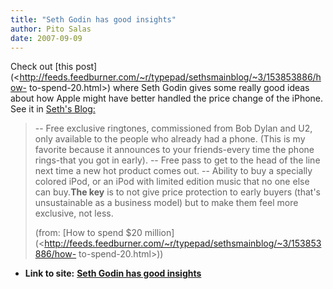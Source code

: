 ```yaml
---
title: "Seth Godin has good insights"
author: Pito Salas
date: 2007-09-09
---
```


Check out [this
post](<http://feeds.feedburner.com/~r/typepad/sethsmainblog/~3/153853886/how-
to-spend-20.html>) where Seth Godin gives some really good ideas about how
Apple might have better handled the price change of the iPhone. See it in
[Seth's Blog:](<http://sethgodin.typepad.com/seths_blog/>)

> -- Free exclusive ringtones, commissioned from Bob Dylan and U2, only
> available to the people who already had a phone. (This is my favorite
> because it announces to your friends-every time the phone rings-that you got
> in early). -- Free pass to get to the head of the line next time a new hot
> product comes out. -- Ability to buy a specially colored iPod, or an iPod
> with limited edition music that no one else can buy.**The key** is to not
> give price protection to early buyers (that's unsustainable as a business
> model) but to make them feel more exclusive, not less.
>
> (from: [How to spend $20
> million](<http://feeds.feedburner.com/~r/typepad/sethsmainblog/~3/153853886/how-
> to-spend-20.html>))


* **Link to site:** **[Seth Godin has good insights](None)**
